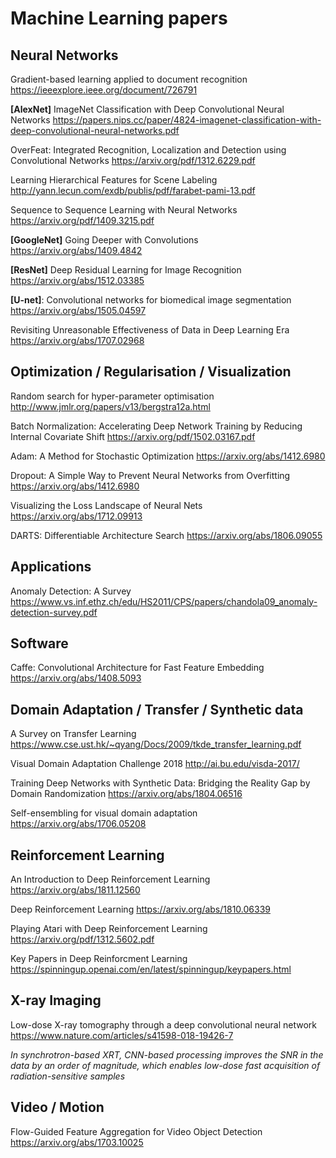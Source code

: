 # Machine Learning papers

## Neural Networks

Gradient-based learning applied to document recognition
https://ieeexplore.ieee.org/document/726791

**[AlexNet]** ImageNet Classification with Deep Convolutional Neural Networks
https://papers.nips.cc/paper/4824-imagenet-classification-with-deep-convolutional-neural-networks.pdf

OverFeat: Integrated Recognition, Localization and Detection using Convolutional Networks
https://arxiv.org/pdf/1312.6229.pdf

Learning Hierarchical Features for Scene Labeling
http://yann.lecun.com/exdb/publis/pdf/farabet-pami-13.pdf

Sequence to Sequence Learning with Neural Networks
https://arxiv.org/pdf/1409.3215.pdf

**[GoogleNet]** Going Deeper with Convolutions
https://arxiv.org/abs/1409.4842

**[ResNet]** Deep Residual Learning for Image Recognition
https://arxiv.org/abs/1512.03385

**[U-net]**: Convolutional networks for biomedical image segmentation
https://arxiv.org/abs/1505.04597

Revisiting Unreasonable Effectiveness of Data in Deep Learning Era
https://arxiv.org/abs/1707.02968


## Optimization / Regularisation / Visualization

Random search for hyper-parameter optimisation
http://www.jmlr.org/papers/v13/bergstra12a.html

Batch Normalization: Accelerating Deep Network Training by Reducing Internal Covariate Shift
https://arxiv.org/pdf/1502.03167.pdf

Adam: A Method for Stochastic Optimization
https://arxiv.org/abs/1412.6980

Dropout: A Simple Way to Prevent Neural Networks from Overfitting
https://arxiv.org/abs/1412.6980

Visualizing the Loss Landscape of Neural Nets
https://arxiv.org/abs/1712.09913

DARTS: Differentiable Architecture Search
https://arxiv.org/abs/1806.09055

## Applications

Anomaly Detection: A Survey
https://www.vs.inf.ethz.ch/edu/HS2011/CPS/papers/chandola09_anomaly-detection-survey.pdf

## Software

Caffe: Convolutional Architecture for Fast Feature Embedding
https://arxiv.org/abs/1408.5093


## Domain Adaptation / Transfer / Synthetic data

A Survey on Transfer Learning
https://www.cse.ust.hk/~qyang/Docs/2009/tkde_transfer_learning.pdf

Visual Domain Adaptation Challenge 2018
http://ai.bu.edu/visda-2017/

Training Deep Networks with Synthetic Data: Bridging the Reality Gap by Domain Randomization
https://arxiv.org/abs/1804.06516

Self-ensembling for visual domain adaptation
https://arxiv.org/abs/1706.05208

## Reinforcement Learning

An Introduction to Deep Reinforcement Learning
https://arxiv.org/abs/1811.12560

Deep Reinforcement Learning
https://arxiv.org/abs/1810.06339

Playing Atari with Deep Reinforcement Learning
https://arxiv.org/pdf/1312.5602.pdf

Key Papers in Deep Reinforcment Learning
https://spinningup.openai.com/en/latest/spinningup/keypapers.html

## X-ray Imaging
Low-dose X-ray tomography through a deep convolutional neural network
https://www.nature.com/articles/s41598-018-19426-7

*In synchrotron-based XRT, CNN-based processing improves the SNR in the data by an order of magnitude, which enables low-dose fast acquisition of radiation-sensitive samples*

## Video / Motion ##

Flow-Guided Feature Aggregation for Video Object Detection
https://arxiv.org/abs/1703.10025


